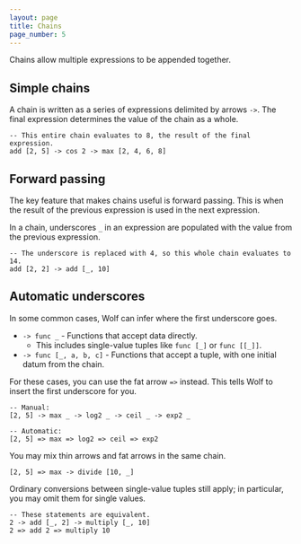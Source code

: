 ```yaml
---
layout: page
title: Chains
page_number: 5
---
```


Chains allow multiple expressions to be appended together.

## Simple chains

A chain is written as a series of expressions delimited by arrows `->`.
The final expression determines the value of the chain as a whole.

```
-- This entire chain evaluates to 8, the result of the final expression.
add [2, 5] -> cos 2 -> max [2, 4, 6, 8]
```

## Forward passing

The key feature that makes chains useful is forward passing. This is when the
result of the previous expression is used in the next expression.

In a chain, underscores `_` in an expression are populated with the value from
the previous expression.

```
-- The underscore is replaced with 4, so this whole chain evaluates to 14.
add [2, 2] -> add [_, 10]
```

## Automatic underscores

In some common cases, Wolf can infer where the first underscore goes.

- `-> func _` - Functions that accept data directly.
	- This includes single-value tuples like `func [_]` or `func [[_]]`.
- `-> func [_, a, b, c]` - Functions that accept a tuple, with one initial datum
from the chain.

For these cases, you can use the fat arrow `=>` instead. This tells Wolf to
insert the first underscore for you.

```
-- Manual:
[2, 5] -> max _ -> log2 _ -> ceil _ -> exp2 _

-- Automatic:
[2, 5] => max => log2 => ceil => exp2
```

You may mix thin arrows and fat arrows in the same chain.

```
[2, 5] => max -> divide [10, _]
```

Ordinary conversions between single-value tuples still apply; in particular, you
may omit them for single values.

```
-- These statements are equivalent.
2 -> add [_, 2] -> multiply [_, 10]
2 => add 2 => multiply 10
```